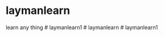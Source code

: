 # laymanlearn
learn any thing
#   l a y m a n l e a r n 1  
 #   l a y m a n l e a r n  
 #   l a y m a n l e a r n 1  
 